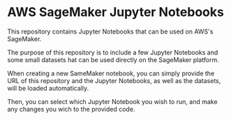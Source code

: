 # AWS SageMaker Jupyter Notebooks

This repository contains Jupyter Notebooks that can be used on AWS's SageMaker.

The purpose of this repository is to include a few Jupyter Notebooks and some small datasets hat can be used directly on the SageMaker platform.

When creating a new SameMaker notebook, you can simply provide the URL of this repository and the Jupyter Notebooks, as well as the datasets, will be loaded automatically.

Then, you can select which Jupyter Notebook you wish to run, and make any changes you wich to the provided code.


